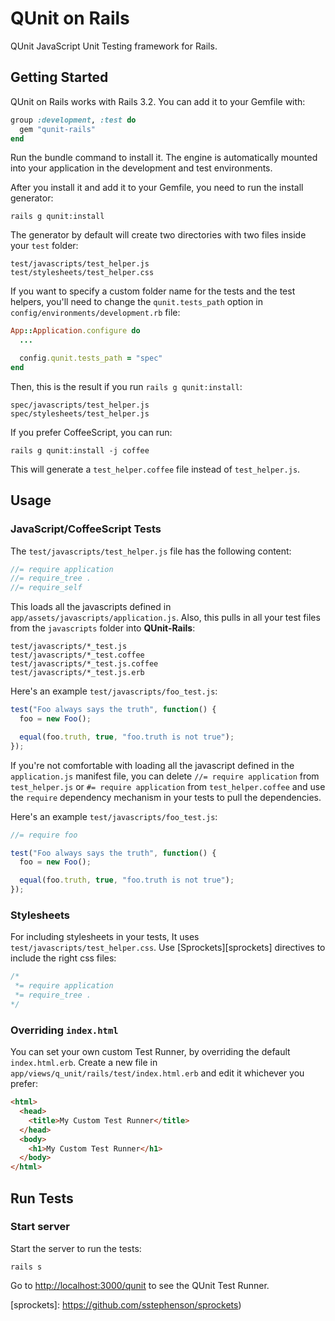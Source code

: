QUnit on Rails
==============

QUnit JavaScript Unit Testing framework for Rails.

Getting Started
---------------

QUnit on Rails works with Rails 3.2. You can add it to your Gemfile with:

```ruby
group :development, :test do
  gem "qunit-rails"
end
```

Run the bundle command to install it. The engine is automatically mounted
into your application in the development and test environments.

After you install it and add it to your Gemfile, you need to run the install
generator:

    rails g qunit:install

The generator by default will create two directories with two files inside
your `test` folder:

    test/javascripts/test_helper.js
    test/stylesheets/test_helper.css

If you want to specify a custom folder name for the tests and the test helpers,
you'll need to change the `qunit.tests_path` option in `config/environments/development.rb`
file:

```ruby
App::Application.configure do
  ...

  config.qunit.tests_path = "spec"
end
```

Then, this is the result if you run `rails g qunit:install`:

    spec/javascripts/test_helper.js
    spec/stylesheets/test_helper.js

If you prefer CoffeeScript, you can run:

    rails g qunit:install -j coffee

This will generate a `test_helper.coffee` file instead of `test_helper.js`.

Usage
-----

### JavaScript/CoffeeScript Tests

The `test/javascripts/test_helper.js` file has the following content:

```javascript
//= require application
//= require_tree .
//= require_self
```

This loads all the javascripts defined in `app/assets/javascripts/application.js`.
Also, this pulls in all your test files from the `javascripts` folder into
**QUnit-Rails**:

    test/javascripts/*_test.js
    test/javascripts/*_test.coffee
    test/javascripts/*_test.js.coffee
    test/javascripts/*_test.js.erb

Here's an example `test/javascripts/foo_test.js`:

```javascript
test("Foo always says the truth", function() {
  foo = new Foo();

  equal(foo.truth, true, "foo.truth is not true");
});
```

If you're not comfortable with loading all the javascript defined in the
`application.js` manifest file, you can delete `//= require application`
from `test_helper.js` or `#= require application` from `test_helper.coffee`
and use the `require` dependency mechanism in your tests to pull the dependencies.

Here's an example `test/javascripts/foo_test.js`:

```javascript
//= require foo

test("Foo always says the truth", function() {
  foo = new Foo();

  equal(foo.truth, true, "foo.truth is not true");
});
```

### Stylesheets

For including stylesheets in your tests, It uses
`test/javascripts/test_helper.css`. Use [Sprockets][sprockets]
directives to include the right css files:

```css
/*
 *= require application
 *= require_tree .
*/
```

### Overriding `index.html`

You can set your own custom Test Runner, by overriding
the default `index.html.erb`. Create a new file in
`app/views/q_unit/rails/test/index.html.erb` and edit it
whichever you prefer:

```html
<html>
  <head>
    <title>My Custom Test Runner</title>
  </head>
  <body>
    <h1>My Custom Test Runner</h1>
  </body>
</html>
```

Run Tests
---------

### Start server

Start the server to run the tests:

    rails s

Go to <http://localhost:3000/qunit> to see the QUnit Test Runner.

[sprockets]: https://github.com/sstephenson/sprockets)
